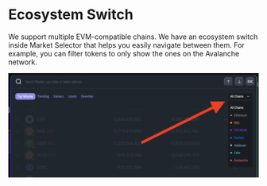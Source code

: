 # Ecosystem Switch

We support multiple EVM-compatible chains. We have an ecosystem switch inside Market Selector that helps you easily navigate between them. For example, you can filter tokens to only show the ones on the Avalanche network. &#x20;

![](<../../../.gitbook/assets/Screen Shot 2021-11-26 at 2.41.06 PM.png>)
